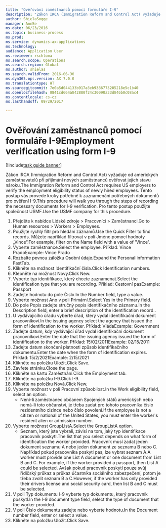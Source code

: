```yaml
--- 
title: "Ověřování zaměstnanců pomocí formuláře I-9"
description: "Zákon IRCA (Immigration Reform and Control Act) vyžaduje od amerických zaměstnavatelů při přijímání nových zaměstnanců ověřovat jejich stavu nároku."
author: ShielaSogge
manager: AnnBe
ms.date: 06/23/2016
ms.topic: business-process
ms.prod: 
ms.service: dynamics-ax-applications
ms.technology: 
audience: Application User
ms.reviewer: rschloma
ms.search.scope: Operations
ms.search.region: Global
ms.author: shielas
ms.search.validFrom: 2016-06-30
ms.dyn365.ops.version: AX 7.0.0
ms.translationtype: HT
ms.sourcegitcommit: 7e0a5d044133b917a3eb9386773205218e5c1b40
ms.openlocfilehash: 0841cd664a842880f24c30090a33d846b0c08ac4
ms.contentlocale: cs-cz
ms.lasthandoff: 09/29/2017

---
```

# <a name="employment-verification-using-form-i-9"></a><span data-ttu-id="1012e-103">Ověřování zaměstnanců pomocí formuláře I-9</span><span class="sxs-lookup"><span data-stu-id="1012e-103">Employment verification using form I-9</span></span>

[!include[task guide banner](../../../includes/task-guide-banner.md)]

<span data-ttu-id="1012e-104">Zákon IRCA (Immigration Reform and Control Act) vyžaduje od amerických zaměstnavatelů při přijímání nových zaměstnanců ověřovat jejich stavu nároku.</span><span class="sxs-lookup"><span data-stu-id="1012e-104">The Immigration Reform and Control Act requires US employers to verify the employment eligibility status of newly hired employees.</span></span> <span data-ttu-id="1012e-105">Tento postup vás provede kroky potřebné k zaznamenání potřebných dokumentů pro ověření I-9.</span><span class="sxs-lookup"><span data-stu-id="1012e-105">This procedure will walk you through the steps of recording the necessary documents for I-9 verification.</span></span> <span data-ttu-id="1012e-106">Pro tento postup použijte společnost USMF.</span><span class="sxs-lookup"><span data-stu-id="1012e-106">Use the USMF company for this procedure.</span></span>

1. <span data-ttu-id="1012e-107">Přejděte k nabídce Lidské zdroje > Pracovníci > Zaměstnanci.</span><span class="sxs-lookup"><span data-stu-id="1012e-107">Go to Human resources > Workers > Employees.</span></span>
2. <span data-ttu-id="1012e-108">Použijte rychlý filtr pro hledání záznamů.</span><span class="sxs-lookup"><span data-stu-id="1012e-108">Use the Quick Filter to find records.</span></span> <span data-ttu-id="1012e-109">Můžete například filtrovat v poli Jméno pomocí hodnoty „Vince“.</span><span class="sxs-lookup"><span data-stu-id="1012e-109">For example, filter on the Name field with a value of 'Vince'.</span></span>
3. <span data-ttu-id="1012e-110">Vyberte zaměstnance.</span><span class="sxs-lookup"><span data-stu-id="1012e-110">Select the employee.</span></span> <span data-ttu-id="1012e-111">Příklad: Vince Prado</span><span class="sxs-lookup"><span data-stu-id="1012e-111">Example: Vince Prado</span></span>
4. <span data-ttu-id="1012e-112">Rozbalte pevnou záložku Osobní údaje.</span><span class="sxs-lookup"><span data-stu-id="1012e-112">Expand the Personal information FastTab.</span></span>
5. <span data-ttu-id="1012e-113">Klikněte na možnost Identifikační čísla.</span><span class="sxs-lookup"><span data-stu-id="1012e-113">Click Identification numbers.</span></span>
6. <span data-ttu-id="1012e-114">Klepněte na možnost Nový.</span><span class="sxs-lookup"><span data-stu-id="1012e-114">Click New.</span></span>
7. <span data-ttu-id="1012e-115">Vyberte typ identifikace, který chcete zaznamenat.</span><span class="sxs-lookup"><span data-stu-id="1012e-115">Select the identification type that you are recording.</span></span> <span data-ttu-id="1012e-116">Příklad: Cestovní pas</span><span class="sxs-lookup"><span data-stu-id="1012e-116">Example: Passport</span></span>
8. <span data-ttu-id="1012e-117">Zadejte hodnotu do pole Číslo.</span><span class="sxs-lookup"><span data-stu-id="1012e-117">In the Number field, type a value.</span></span>
9. <span data-ttu-id="1012e-118">Vyberte možnost Ano v poli Primární.</span><span class="sxs-lookup"><span data-stu-id="1012e-118">Select Yes in the Primary field.</span></span>
10. <span data-ttu-id="1012e-119">Do pole Popis zadejte stručný popis identifikačního záznamu.</span><span class="sxs-lookup"><span data-stu-id="1012e-119">In the Description field, enter a brief description of the identification record..</span></span>
11. <span data-ttu-id="1012e-120">U vydávajícího úřadu vyberte úřad, který vydal identifikační dokument pracovníkovi.</span><span class="sxs-lookup"><span data-stu-id="1012e-120">In the issuing agency select the agency that issued the form of identification to the worker.</span></span> <span data-ttu-id="1012e-121">Příklad: Vláda</span><span class="sxs-lookup"><span data-stu-id="1012e-121">Example: Government</span></span>
12. <span data-ttu-id="1012e-122">Zadejte datum, kdy vydávající úřad vydal identifikační dokument pracovníkovi.</span><span class="sxs-lookup"><span data-stu-id="1012e-122">Enter the date that the issuing agency issued the form of identification to the worker.</span></span> <span data-ttu-id="1012e-123">Příklad: 15/02/2011</span><span class="sxs-lookup"><span data-stu-id="1012e-123">Example: 02/15/2011</span></span>
13. <span data-ttu-id="1012e-124">Zadejte datum skončení platnosti způsob identifikačního dokumentu.</span><span class="sxs-lookup"><span data-stu-id="1012e-124">Enter the date when the form of identification expires.</span></span> <span data-ttu-id="1012e-125">Příklad: 15/2/2021</span><span class="sxs-lookup"><span data-stu-id="1012e-125">Example: 2/15/2021</span></span>
14. <span data-ttu-id="1012e-126">Klikněte na položku Uložit.</span><span class="sxs-lookup"><span data-stu-id="1012e-126">Click Save.</span></span>
15. <span data-ttu-id="1012e-127">Zavřete stránku.</span><span class="sxs-lookup"><span data-stu-id="1012e-127">Close the page.</span></span>
16. <span data-ttu-id="1012e-128">Klikněte na kartu Zaměstnání.</span><span class="sxs-lookup"><span data-stu-id="1012e-128">Click the Employment tab.</span></span>
17. <span data-ttu-id="1012e-129">Klikněte na položku I-9.</span><span class="sxs-lookup"><span data-stu-id="1012e-129">Click I-9.</span></span>
18. <span data-ttu-id="1012e-130">Klikněte na položku Nová.</span><span class="sxs-lookup"><span data-stu-id="1012e-130">Click New.</span></span>
19. <span data-ttu-id="1012e-131">Vyberte možnost v poli Pracovní způsobilost.</span><span class="sxs-lookup"><span data-stu-id="1012e-131">In the Work eligibility field, select an option.</span></span>
    * <span data-ttu-id="1012e-132">Není-li zaměstnanec občanem Spojených států amerických nebo nemá-li toto občanství, je třeba zadat pro tohoto pracovníka číslo rezidentního cizince nebo číslo povolení.</span><span class="sxs-lookup"><span data-stu-id="1012e-132">If the employee is not a citizen or national of the United States, you must enter the worker's resident alien or admission number.</span></span>  
20. <span data-ttu-id="1012e-133">Vyberte možnost GroupListA.</span><span class="sxs-lookup"><span data-stu-id="1012e-133">Select the GroupListA option.</span></span>
    * <span data-ttu-id="1012e-134">Seznam, který jste vybrali, závisí na tom, jaký typ identifikace pracovník poskytl.</span><span class="sxs-lookup"><span data-stu-id="1012e-134">The list that you select depends on what form of identification the worker provided.</span></span> <span data-ttu-id="1012e-135">Pracovník musí zadat jeden dokument seznamu A nebo jeden dokument ze seznamu B nebo C. Například pokud pracovníka poskytl pas, lze vybrat seznam A.</span><span class="sxs-lookup"><span data-stu-id="1012e-135">A worker must provide one List A document or one document from List B and C. For example, if the worker provided a passport, then List A could be selected.</span></span> <span data-ttu-id="1012e-136">Avšak pokud pracovník poskytl pouze svůj řidičský průkaz a průkaz účastníka sociálního zabezpečení, potom je třeba zvolit seznam B a C.</span><span class="sxs-lookup"><span data-stu-id="1012e-136">However, if the worker has only provided their drivers license and social security card, then list B and C must be selected.</span></span>  
21. <span data-ttu-id="1012e-137">V poli Typ dokumentu I-9 vyberte typ dokumentu, který pracovník poskytl.</span><span class="sxs-lookup"><span data-stu-id="1012e-137">In the I-9 document type field, select the type of document that the worker provided.</span></span>
22. <span data-ttu-id="1012e-138">V poli Číslo dokumentu zadejte nebo vyberte hodnotu.</span><span class="sxs-lookup"><span data-stu-id="1012e-138">In the Document number field, enter or select a value.</span></span>
23. <span data-ttu-id="1012e-139">Klikněte na položku Uložit.</span><span class="sxs-lookup"><span data-stu-id="1012e-139">Click Save.</span></span>


